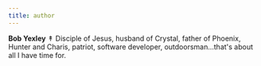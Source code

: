 ```yaml
---
title: author
---
```


**Bob Yexley** ↟ Disciple of Jesus, husband of Crystal, father of Phoenix, Hunter and Charis, patriot, software developer, outdoorsman…that's about all I have time for.
